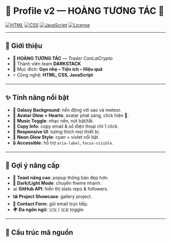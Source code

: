 # 🌌 Profile v2 — HOÀNG TƯƠNG TÁC 🚀

[![HTML](https://img.shields.io/badge/Code-HTML-orange?logo=html5)](#)
[![CSS](https://img.shields.io/badge/Style-CSS-blue?logo=css3)](#)
[![JavaScript](https://img.shields.io/badge/Logic-JavaScript-yellow?logo=javascript)](#)
[![License](https://img.shields.io/badge/License-MIT-green)](#)

---

## 🚀 Giới thiệu
<span style="font-size:14px">

- 👤 **HOÀNG TƯƠNG TÁC** — *Trader ConLaiCrypto*  
- 👥 Thành viên team **DARKSTACK**  
- 🎯 Mục đích: **Gọn nhẹ – Tiện ích – Hiệu quả**  
- ⚡ Công nghệ: **HTML, CSS, JavaScript**  

</span>

---

## ✨ Tính năng nổi bật
- 🌠 **Galaxy Background**: nền động với sao và meteor.  
- 👤 **Avatar Glow + Hearts**: avatar phát sáng, click hiện 💖.  
- 🎵 **Music Toggle**: nhạc nền, nút bật/tắt.  
- 📎 **Copy Info**: copy email & số điện thoại chỉ 1 click.  
- 📱 **Responsive UI**: tương thích mọi thiết bị.  
- 🎨 **Neon Glow Style**: cyan + violet nổi bật.  
- 🔒 **Accessible**: hỗ trợ `aria-label`, `focus-visible`.  

---

## 🚧 Gợi ý nâng cấp
- 🔔 **Toast nâng cao**: popup thông báo đẹp hơn.  
- 🌙 **Dark/Light Mode**: chuyển theme nhanh.  
- 📊 **GitHub API**: hiển thị stats repo & followers.  
- 🖼 **Project Showcase**: gallery project.  
- 📨 **Contact Form**: gửi email trực tiếp.  
- 🌍 **Đa ngôn ngữ**: 🇻🇳 / 🇬🇧 toggle.  

---

## 📂 Cấu trúc mã nguồn
